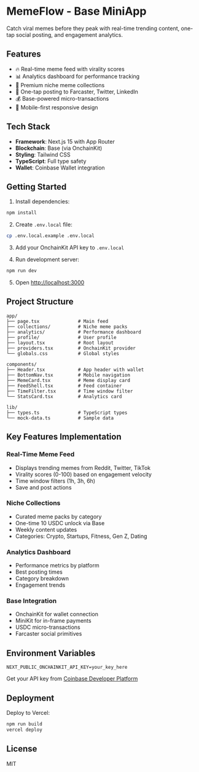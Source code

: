# MemeFlow - Base MiniApp

Catch viral memes before they peak with real-time trending content, one-tap social posting, and engagement analytics.

## Features

- 🔥 Real-time meme feed with virality scores
- 📊 Analytics dashboard for performance tracking
- 💎 Premium niche meme collections
- 🚀 One-tap posting to Farcaster, Twitter, LinkedIn
- 💰 Base-powered micro-transactions
- 📱 Mobile-first responsive design

## Tech Stack

- **Framework**: Next.js 15 with App Router
- **Blockchain**: Base (via OnchainKit)
- **Styling**: Tailwind CSS
- **TypeScript**: Full type safety
- **Wallet**: Coinbase Wallet integration

## Getting Started

1. Install dependencies:
```bash
npm install
```

2. Create `.env.local` file:
```bash
cp .env.local.example .env.local
```

3. Add your OnchainKit API key to `.env.local`

4. Run development server:
```bash
npm run dev
```

5. Open [http://localhost:3000](http://localhost:3000)

## Project Structure

```
app/
├── page.tsx              # Main feed
├── collections/          # Niche meme packs
├── analytics/            # Performance dashboard
├── profile/              # User profile
├── layout.tsx            # Root layout
├── providers.tsx         # OnchainKit provider
└── globals.css           # Global styles

components/
├── Header.tsx            # App header with wallet
├── BottomNav.tsx         # Mobile navigation
├── MemeCard.tsx          # Meme display card
├── FeedShell.tsx         # Feed container
├── TimeFilter.tsx        # Time window filter
└── StatsCard.tsx         # Analytics card

lib/
├── types.ts              # TypeScript types
└── mock-data.ts          # Sample data
```

## Key Features Implementation

### Real-Time Meme Feed
- Displays trending memes from Reddit, Twitter, TikTok
- Virality scores (0-100) based on engagement velocity
- Time window filters (1h, 3h, 6h)
- Save and post actions

### Niche Collections
- Curated meme packs by category
- One-time 10 USDC unlock via Base
- Weekly content updates
- Categories: Crypto, Startups, Fitness, Gen Z, Dating

### Analytics Dashboard
- Performance metrics by platform
- Best posting times
- Category breakdown
- Engagement trends

### Base Integration
- OnchainKit for wallet connection
- MiniKit for in-frame payments
- USDC micro-transactions
- Farcaster social primitives

## Environment Variables

```env
NEXT_PUBLIC_ONCHAINKIT_API_KEY=your_key_here
```

Get your API key from [Coinbase Developer Platform](https://portal.cdp.coinbase.com/)

## Deployment

Deploy to Vercel:

```bash
npm run build
vercel deploy
```

## License

MIT
